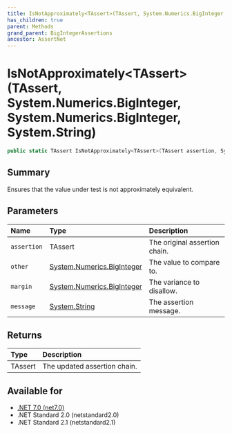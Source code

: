 ```yaml
---
title: IsNotApproximately<TAssert>(TAssert, System.Numerics.BigInteger, System.Numerics.BigInteger, System.String)
has_children: true
parent: Methods
grand_parent: BigIntegerAssertions
ancestor: AssertNet
---
```

# IsNotApproximately&lt;TAssert&gt;(TAssert, System.Numerics.BigInteger, System.Numerics.BigInteger, System.String)

```csharp
public static TAssert IsNotApproximately<TAssert>(TAssert assertion, System.Numerics.BigInteger other, System.Numerics.BigInteger margin, System.String message);
```

## Summary
Ensures that the value under test is not approximately equivalent.

## Parameters
|Name|Type|Description|
|:-|:-|:-|
|`assertion`|TAssert|The original assertion chain.|
|`other`|[System.Numerics.BigInteger](https://learn.microsoft.com/en-us/dotnet/api/system.numerics.biginteger)|The value to compare to.|
|`margin`|[System.Numerics.BigInteger](https://learn.microsoft.com/en-us/dotnet/api/system.numerics.biginteger)|The variance to disallow.|
|`message`|[System.String](https://learn.microsoft.com/en-us/dotnet/api/system.string)|The assertion message.|

## Returns
|Type|Description|
|:-|:-|
|TAssert|The updated assertion chain.|

## Available for
- [.NET 7.0 (net7.0)](https://versionsof.net/core/7.0/)
- .NET Standard 2.0 (netstandard2.0)
- .NET Standard 2.1 (netstandard2.1)
